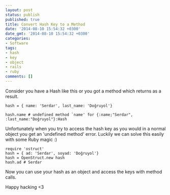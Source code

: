 ```yaml
---
layout: post
status: publish
published: true
title: Convert Hash Key to a Method
date: '2014-08-10 15:54:32 +0300'
date_gmt: '2014-08-10 15:54:32 +0300'
categories:
- Software
tags:
- hash
- key
- object
- rails
- ruby
comments: []
---
```

Consider you have a Hash like this or you got a method which returns as a result.

    hash = { name: 'Serdar', last_name: 'Doğruyol'}

    hash.name # undefined method `name' for {:name;"Serdar", :last_name:"Doğruyol"}:Hash


Unfortunately when you try to access the hash key as you would in a normal object you get an 'undefined method' error.
Luckily we can solve this easily with some Ruby magic :)

    require 'ostruct'
    hash = { ad: 'Serdar', soyad: 'Doğruyol'}
    hash = OpenStruct.new hash
    hash.ad # Serdar

Now you can use your hash as an object and access the keys with method calls.

Happy hacking &lt;3
